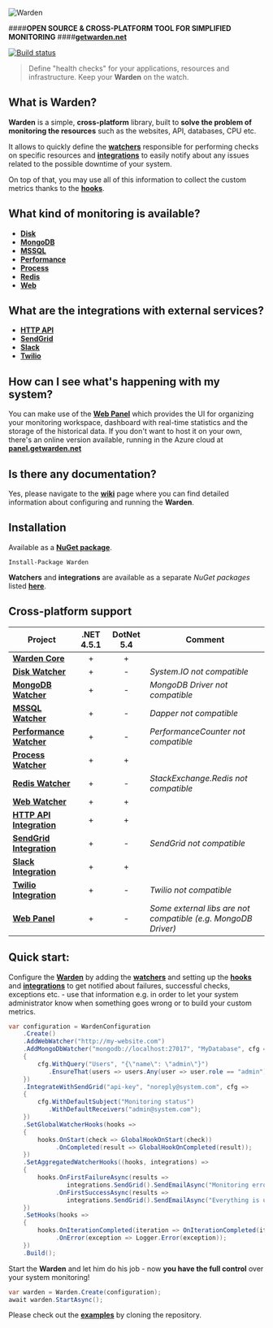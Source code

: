 ![Warden](http://spetz.github.io/img/warden_logo.png)

####**OPEN SOURCE & CROSS-PLATFORM TOOL FOR SIMPLIFIED MONITORING**
####**[getwarden.net](http://getwarden.net)**

[![Build status](https://ci.appveyor.com/api/projects/status/47l3ldatuj526tf5/branch/master?svg=true)](https://ci.appveyor.com/project/spetz/Warden/branch/master)

> Define "health checks" for your applications, resources and
> infrastructure. Keep your **Warden** on the watch.


**What is Warden?**
----------------

**Warden** is a simple, **cross-platform** library, built to **solve the problem of monitoring the resources** such as the websites, API, databases, CPU etc. 

It allows to quickly define the **[watchers](https://github.com/spetz/Warden/wiki/watcher)** responsible for performing checks on specific resources and **[integrations](https://github.com/spetz/Warden/wiki/integration)** to easily notify about any issues related to the possible downtime of your system. 

On top of that, you may use all of this information to collect the custom metrics thanks to the **[hooks](https://github.com/spetz/Warden/wiki/Hooks)**.


**What kind of monitoring is available?**
----------------
 - **[Disk](https://github.com/spetz/Warden/wiki/Watcher-type-Disk)**
 - **[MongoDB](https://github.com/spetz/Warden/wiki/Watcher-type-MongoDB)**
 - **[MSSQL](https://github.com/spetz/Warden/wiki/Watcher-type-MSSQL)**
 - **[Performance](https://github.com/spetz/Warden/wiki/Watcher-type-Performance)**
 - **[Process](https://github.com/spetz/Warden/wiki/Watcher-type-Process)**
 - **[Redis](https://github.com/spetz/Warden/wiki/Watcher-type-Redis)**
 - **[Web](https://github.com/spetz/Warden/wiki/Watcher-type-Web)**


**What are the integrations with external services?**
----------------
 - **[HTTP API](https://github.com/spetz/Warden/wiki/Integration-with-HTTP-API)**
 - **[SendGrid](https://github.com/spetz/Warden/wiki/Integration-with-SendGrid)**
 - **[Slack](https://github.com/spetz/Warden/wiki/Integration-with-Slack)**
 - **[Twilio](https://github.com/spetz/Warden/wiki/Integration-with-Twilio)**

**How can I see what's happening with my system?**
----------------

You can make use of the **[Web Panel](https://github.com/spetz/Warden/wiki/Web-Panel)** which provides the UI for organizing your monitoring workspace, dashboard with real-time statistics and the storage of the historical data. If you don't want to host it on your own, there's an online version available, running in the Azure cloud at **[panel.getwarden.net](http://panel.getwarden.net)** 

**Is there any documentation?**
----------------

Yes, please navigate to the **[wiki](https://github.com/spetz/Warden/wiki)** page where you can find detailed information about configuring and running the **Warden**.

**Installation**
----------------

Available as a **[NuGet package](https://www.nuget.org/packages/Warden/)**. 
```
Install-Package Warden
```

**Watchers** and **integrations** are available as a separate _NuGet packages_ listed **[here](https://www.nuget.org/profiles/Spetz)**.

**Cross-platform support**
----------------

| Project              |   .NET 4.5.1  |  DotNet 5.4  |            Comment              |      
|----------------------|:-------------:|:------------:|---------------------------------
| **[Warden Core](https://github.com/spetz/Warden/wiki/Warden)**         |        +      |        +     |     
| **[Disk Watcher](https://github.com/spetz/Warden/wiki/Watcher-type-Disk)**         |        +      |        -     | _System.IO not compatible_
| **[MongoDB Watcher](https://github.com/spetz/Warden/wiki/Watcher-type-MongoDB)**      |        +      |        -     | _MongoDB Driver not compatible_
| **[MSSQL Watcher](https://github.com/spetz/Warden/wiki/Watcher-type-MSSQL)**        |        +      |        -     | _Dapper not compatible_
| **[Performance Watcher](https://github.com/spetz/Warden/wiki/Watcher-type-Performance)**  |        +      |        -     | _PerformanceCounter not compatible_
| **[Process Watcher](https://github.com/spetz/Warden/wiki/Watcher-type-Process)**          |        +      |        +     |
| **[Redis Watcher](https://github.com/spetz/Warden/wiki/Watcher-type-Redis)**        |        +      |        -     | _StackExchange.Redis not compatible_
| **[Web Watcher](https://github.com/spetz/Warden/wiki/Watcher-type-Web)**          |        +      |        +     |
| **[HTTP API Integration](https://github.com/spetz/Warden/wiki/Integration-with-HTTP-API)** |        +      |        +     | 
| **[SendGrid Integration](https://github.com/spetz/Warden/wiki/Integration-with-SendGrid)** |        +      |        -     | _SendGrid not compatible_
| **[Slack Integration](https://github.com/spetz/Warden/wiki/Integration-with-Slack)** |        +      |        +     | 
| **[Twilio Integration](https://github.com/spetz/Warden/wiki/Integration-with-Twilio )** |        +      |        -     | _Twilio  not compatible_
| **[Web Panel](https://github.com/spetz/Warden/wiki/Web-Panel)** |        +      |        -     | _Some external libs are not compatible (e.g. MongoDB Driver)_

**Quick start**:
----------------

Configure the **[Warden](https://github.com/spetz/Warden/wiki/Warden)** by adding the  **[watchers](https://github.com/spetz/Warden/wiki/Watcher)** and setting up the **[hooks](https://github.com/spetz/Warden/wiki/Hooks)** and **[integrations](https://github.com/spetz/Warden/wiki/Integration)**  to get notified about failures, successful checks, exceptions etc. - use that information e.g. in order to let your system administrator know when something goes wrong or to build your custom metrics.
```csharp
var configuration = WardenConfiguration
    .Create()
    .AddWebWatcher("http://my-website.com")
    .AddMongoDbWatcher("mongodb://localhost:27017", "MyDatabase", cfg =>
    {
        cfg.WithQuery("Users", "{\"name\": \"admin\"}")
           .EnsureThat(users => users.Any(user => user.role == "admin"));
    })
    .IntegrateWithSendGrid("api-key", "noreply@system.com", cfg =>
    {
        cfg.WithDefaultSubject("Monitoring status")
           .WithDefaultReceivers("admin@system.com");
    })
    .SetGlobalWatcherHooks(hooks =>
    {
        hooks.OnStart(check => GlobalHookOnStart(check))
             .OnCompleted(result => GlobalHookOnCompleted(result));
    })
    .SetAggregatedWatcherHooks((hooks, integrations) =>
    {
        hooks.OnFirstFailureAsync(results => 
                integrations.SendGrid().SendEmailAsync("Monitoring errors have occured."))
             .OnFirstSuccessAsync(results => 
                integrations.SendGrid().SendEmailAsync("Everything is up and running again!"));
    })
    .SetHooks(hooks =>
    {
        hooks.OnIterationCompleted(iteration => OnIterationCompleted(iteration))
             .OnError(exception => Logger.Error(exception));
    })
    .Build();
```

Start the **Warden** and let him do his job - now **you have the full control** over your system monitoring!
```csharp
var warden = Warden.Create(configuration);
await warden.StartAsync();
```
Please check out the **[examples](https://github.com/spetz/Warden/wiki/Examples)** by cloning the repository.